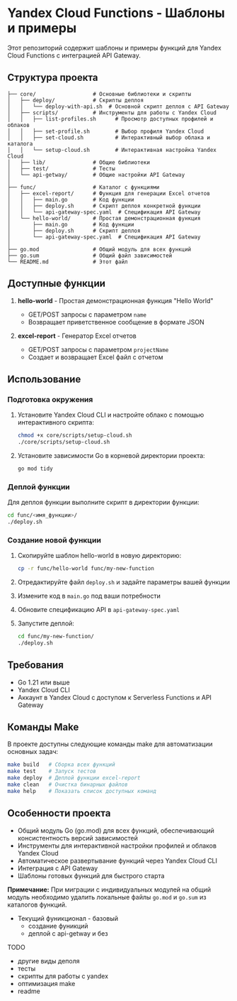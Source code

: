 # Yandex Cloud Functions - Шаблоны и примеры

Этот репозиторий содержит шаблоны и примеры функций для Yandex Cloud Functions с интеграцией API Gateway.

## Структура проекта

```
├── core/                  # Основные библиотеки и скрипты 
│   ├── deploy/            # Скрипты деплоя
│   │   └── deploy-with-api.sh  # Основной скрипт деплоя с API Gateway
│   ├── scripts/           # Инструменты для работы с Yandex Cloud
│   │   ├── list-profiles.sh      # Просмотр доступных профилей и облаков
│   │   ├── set-profile.sh        # Выбор профиля Yandex Cloud
│   │   ├── set-cloud.sh          # Интерактивный выбор облака и каталога
│   │   └── setup-cloud.sh        # Интерактивная настройка Yandex Cloud
│   ├── lib/               # Общие библиотеки 
│   ├── test/              # Тесты
│   └── api-getway/        # Общие настройки API Gateway
│
├── func/                  # Каталог с функциями
│   ├── excel-report/      # Функция для генерации Excel отчетов
│   │   ├── main.go        # Код функции
│   │   ├── deploy.sh      # Скрипт деплоя конкретной функции 
│   │   └── api-gateway-spec.yaml  # Спецификация API Gateway
│   └── hello-world/       # Простая демонстрационная функция
│       ├── main.go        # Код функции
│       ├── deploy.sh      # Скрипт деплоя
│       └── api-gateway-spec.yaml  # Спецификация API Gateway
│
├── go.mod                 # Общий модуль для всех функций
├── go.sum                 # Общий файл зависимостей
└── README.md              # Этот файл
```

## Доступные функции

1. **hello-world** - Простая демонстрационная функция "Hello World"
   - GET/POST запросы с параметром `name`
   - Возвращает приветственное сообщение в формате JSON

2. **excel-report** - Генератор Excel отчетов
   - GET/POST запросы с параметром `projectName`
   - Создает и возвращает Excel файл с отчетом

## Использование

### Подготовка окружения

1. Установите Yandex Cloud CLI и настройте облако с помощью интерактивного скрипта:
   ```bash
   chmod +x core/scripts/setup-cloud.sh
   ./core/scripts/setup-cloud.sh
   ```

2. Установите зависимости Go в корневой директории проекта:
   ```bash
   go mod tidy
   ```

### Деплой функции

Для деплоя функции выполните скрипт в директории функции:

```bash
cd func/<имя_функции>/
./deploy.sh
```

### Создание новой функции

1. Скопируйте шаблон hello-world в новую директорию:
   ```bash
   cp -r func/hello-world func/my-new-function
   ```

2. Отредактируйте файл `deploy.sh` и задайте параметры вашей функции
3. Измените код в `main.go` под ваши потребности
4. Обновите спецификацию API в `api-gateway-spec.yaml`
5. Запустите деплой:
   ```bash
   cd func/my-new-function/
   ./deploy.sh
   ```

## Требования

- Go 1.21 или выше
- Yandex Cloud CLI
- Аккаунт в Yandex Cloud с доступом к Serverless Functions и API Gateway 

## Команды Make

В проекте доступны следующие команды make для автоматизации основных задач:

```bash
make build   # Сборка всех функций
make test    # Запуск тестов
make deploy  # Деплой функции excel-report
make clean   # Очистка бинарных файлов
make help    # Показать список доступных команд
```

## Особенности проекта

- Общий модуль Go (go.mod) для всех функций, обеспечивающий консистентность версий зависимостей
- Инструменты для интерактивной настройки профилей и облаков Yandex Cloud
- Автоматическое развертывание функций через Yandex Cloud CLI
- Интеграция с API Gateway
- Шаблоны готовых функций для быстрого старта

**Примечание:** При миграции с индивидуальных модулей на общий модуль необходимо удалить локальные файлы `go.mod` и `go.sum` из каталогов функций. 


- Текущий фуникционал - базовый 
  - создание фуникций 
  - деплой с api-getway и без

TODO
  - другие виды деполя
  - тесты
  - скрипты для работы с yandex
  - оптимизация make
  - readme 